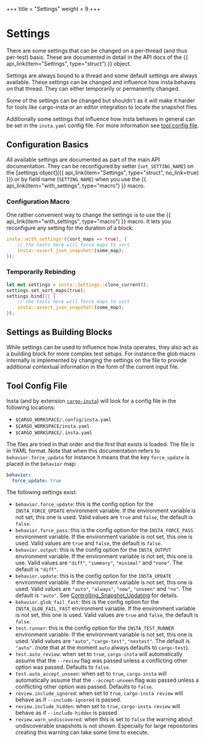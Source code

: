 +++
title = "Settings"
weight = 9
+++

# Settings

There are some settings that can be changed on a per-thread (and thus
per-test) basis.  These are documented in detail in the API docs of the
{{ api_link(item="Settings", type="struct") }} object.

Settings are always bound to a thread and some default settings are always
available.  These settings can be changed and influence how insta behaves on
that thread.  They can either temporarily or permanently changed.

Some of the settings can be changed but shouldn't as it will make it harder
for tools like cargo-insta or an editor integration to locate the snapshot
files.

Additionally some settings that influence how insta behaves in general can
be set in the `insta.yaml` config file.  For more information see [tool
config file](#tool-config-file).

## Configuration Basics

All available settings are documented as part of the main API documentation.
They can be reconfigured by setter (`set_SETTING_NAME`) on the [settings object]({{ api_link(item="Settings", type="struct", no_link=true) }}) or by field name (`SETTING_NAME`) when you use
the {{ api_link(item="with_settings", type="macro") }} macro.

### Configuration Macro

One rather convenient way to change the settings is to use the
{{ api_link(item="with_settings", type="macro") }} macro.  It lets you
reconfigure any setting for the duration of a block:

```rust
insta::with_settings!({sort_maps => true}, {
    // the tests here will force maps to sort
    insta::assert_json_snapshot!(some_map);
});
```

### Temporarily Rebinding

```rust
let mut settings = insta::Settings::clone_current();
settings.set_sort_maps(true);
settings.bind(|| {
    // the tests here will force maps to sort
    insta::assert_json_snapshot!(some_map);
});
```

## Settings as Building Blocks

While settings can be used to influence how Insta operates, they also act as
a building block for more complex test setups.  For instance the glob macro
internally is implemented by changing the settings on the file to provide
additional contextual information in the form of the current input file.

## Tool Config File

Insta (and by extension [`cargo-insta`](../cli/)) will look for a config file
in the following locations:

* `$CARGO_WORKSPACE/.config/insta.yaml`
* `$CARGO_WORKSPACE/insta.yaml`
* `$CARGO_WORKSPACE/.insta.yaml`

The files are tried in that order and the first that exists is loaded.  The file
is in YAML format.  Note that when this documentation refers to `behavior.force_update`
for instance it means that the key `force_update` is placed in the `behavior`
map:

```yaml
behavior:
  force_update: true
```

The following settings exist:

* `behavior.force_update`: this is the config option for the `INSTA_FORCE_UPDATE`
  environment variable.  If the environment variable is not set, this one is
  used.  Valid values are `true` and `false`, the default is `false`.
* `behavior.force_pass`: this is the config option for the `INSTA_FORCE_PASS`
  environment variable.  If the environment variable is not set, this one is
  used.  Valid values are `true` and `false`, the default is `false`.
* `behavior.output`: this is the config option for the `INSTA_OUTPUT`
  environment variable.  If the environment variable is not set, this one is
  use.  Valid values are `"diff"`, `"summary"`, `"minimal"` and `"none"`.
  The default is `"diff"`.
* `behavior.update`: this is the config option for the `INSTA_UPDATE`
  environment variable.  If the environment variable is not set, this one is
  used.  Valid values are `"auto"`, `"always"`, `"new"`, `"unseen"` and `"no"`.
  The default is `"auto"`. See [Controlling_Snapshot_Updating](/docs/advanced/#controlling-snapshot-updating) for details.
* `behavior.glob_fail_fast`: this is the config option for the `INSTA_GLOB_FAIL_FAST`
  environment variable.  If the environment variable is not set, this one is
  used.  Valid values are `true` and `false`, the default is `false`.
* `test.runner`: this is the config option for the `INSTA_TEST_RUNNER`
  environment variable.  If the environment variable is not set, this one is
  used.  Valid values are `"auto"`, `"cargo-test"`, `"nextest"`.  The default
  is `"auto"`. (note that at the moment `auto` always defaults to `cargo-test`).
* `test.auto_review`: when set to `true`, `cargo-insta` will automatically assume
  that the `--review` flag was passed unless a conflicting other option was passed.
  Defaults to `false`.
* `test.auto_accept_unseen`: when set to `true`, `cargo-insta` will automatically assume
  that the `--accept-unseen` flag was passed unless a conflicting other option was passed.
  Defaults to `false`.
* `review.include_ignored`: when set to `true`, `cargo-insta review` will behave
  as if `--include-ignored` is passed.
* `review.include_hidden`: when set to `true`, `cargo-insta review` will behave
  as if `--include-hidden` is passed.
* `review.warn_undiscovered`: when this is set to `false` the warning about undiscoverable
  snapshots is not shown.  Especially for large repositories creating this warning can
  take some time to execute.
